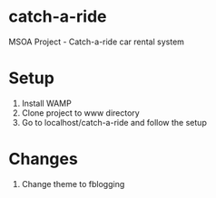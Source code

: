 # catch-a-ride
MSOA Project - Catch-a-ride car rental system
# Setup
1. Install WAMP
2. Clone project to www directory
3. Go to localhost/catch-a-ride and follow the setup
# Changes
1. Change theme to fblogging
